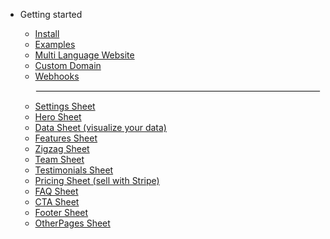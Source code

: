 - Getting started

  - [Install](install.md)
  - [Examples](examples.md)
  - [Multi Language Website](multilang.md)
  - [Custom Domain](customdomain.md)
  - [Webhooks](webhooks.md)
    <hr style="border: 1px solid #efefef;">
  - [Settings Sheet](settings.md)
  - [Hero Sheet](hero.md)
  - [Data Sheet (visualize your data)](data.md)
  - [Features Sheet](features.md)
  - [Zigzag Sheet](zigzag.md)
  - [Team Sheet](team.md)
  - [Testimonials Sheet](testimonials.md)
  - [Pricing Sheet (sell with Stripe)](pricing.md)
  - [FAQ Sheet](faq.md)
  - [CTA Sheet](cta.md)
  - [Footer Sheet](footer.md)
  - [OtherPages Sheet](otherpages.md)

